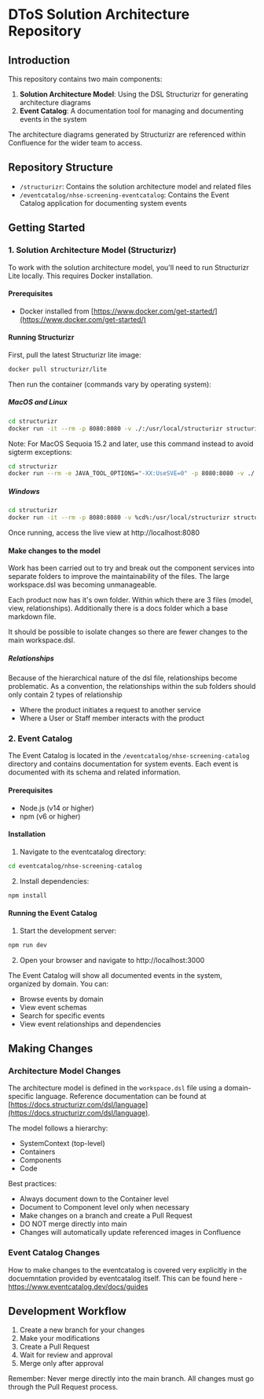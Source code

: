 # DToS Solution Architecture Repository

## Introduction

This repository contains two main components:

1. **Solution Architecture Model**: Using the DSL Structurizr for generating architecture diagrams
2. **Event Catalog**: A documentation tool for managing and documenting events in the system

The architecture diagrams generated by Structurizr are referenced within Confluence for the wider team to access.

## Repository Structure

- `/structurizr`: Contains the solution architecture model and related files
- `/eventcatalog/nhse-screening-eventcatalog`: Contains the Event Catalog application for documenting system events

## Getting Started

### 1. Solution Architecture Model (Structurizr)

To work with the solution architecture model, you'll need to run Structurizr Lite locally. This requires Docker installation.

#### Prerequisites

- Docker installed from [https://www.docker.com/get-started/](https://www.docker.com/get-started/)

#### Running Structurizr

First, pull the latest Structurizr lite image:

```bash
docker pull structurizr/lite
```

Then run the container (commands vary by operating system):

##### MacOS and Linux

```bash
cd structurizr
docker run -it --rm -p 8080:8080 -v ./:/usr/local/structurizr structurizr/lite
```

Note: For MacOS Sequoia 15.2 and later, use this command instead to avoid sigterm exceptions:

```bash
cd structurizr
docker run --rm -e JAVA_TOOL_OPTIONS="-XX:UseSVE=0" -p 8080:8080 -v ./:/usr/local/structurizr structurizr/lite
```

##### Windows

```bash
cd structurizr
docker run -it --rm -p 8080:8080 -v %cd%:/usr/local/structurizr structurizr/lite
```

Once running, access the live view at http://localhost:8080

#### Make changes to the model

Work has been carried out to try and break out the component services into separate folders to improve the maintainability of the files. The large workspace.dsl was becoming unmanageable.

Each product now has it's own folder. Within which there are 3 files (model, view, relationships). Additionally there is a docs folder which a base markdown file.

It should be possible to isolate changes so there are fewer changes to the main workspace.dsl.

##### Relationships

Because of the hierarchical nature of the dsl file, relationships become problematic. As a convention, the relationships within the sub folders should only contain 2 types of relationship

- Where the product initiates a request to another service
- Where a User or Staff member interacts with the product

### 2. Event Catalog

The Event Catalog is located in the `/eventcatalog/nhse-screening-catalog` directory and contains documentation for system events. Each event is documented with its schema and related information.

#### Prerequisites

- Node.js (v14 or higher)
- npm (v6 or higher)

#### Installation

1. Navigate to the eventcatalog directory:

```bash
cd eventcatalog/nhse-screening-catalog
```

2. Install dependencies:

```bash
npm install
```

#### Running the Event Catalog

1. Start the development server:

```bash
npm run dev
```

2. Open your browser and navigate to http://localhost:3000

The Event Catalog will show all documented events in the system, organized by domain. You can:

- Browse events by domain
- View event schemas
- Search for specific events
- View event relationships and dependencies

## Making Changes

### Architecture Model Changes

The architecture model is defined in the `workspace.dsl` file using a domain-specific language. Reference documentation can be found at [https://docs.structurizr.com/dsl/language](https://docs.structurizr.com/dsl/language).

The model follows a hierarchy:

- SystemContext (top-level)
- Containers
- Components
- Code

Best practices:

- Always document down to the Container level
- Document to Component level only when necessary
- Make changes on a branch and create a Pull Request
- DO NOT merge directly into main
- Changes will automatically update referenced images in Confluence

### Event Catalog Changes

How to make changes to the eventcatalog is covered very explicitly in the docuemntation provided by eventcatalog itself. This can be found here - https://www.eventcatalog.dev/docs/guides

## Development Workflow

1. Create a new branch for your changes
2. Make your modifications
3. Create a Pull Request
4. Wait for review and approval
5. Merge only after approval

Remember: Never merge directly into the main branch. All changes must go through the Pull Request process.
